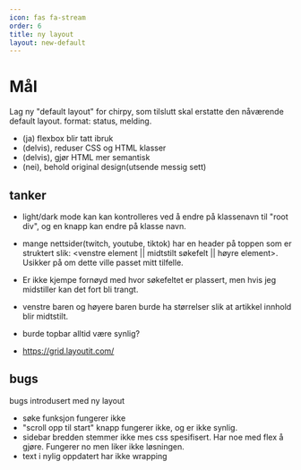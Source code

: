 ```yaml
---
icon: fas fa-stream
order: 6
title: ny layout
layout: new-default
---
```


# Mål
Lag ny "default layout" for chirpy, som tilslutt skal erstatte den nåværende default layout. format: status, melding.
- (ja) flexbox blir tatt ibruk
- (delvis), reduser CSS og HTML klasser
- (delvis), gjør HTML mer semantisk
- (nei), behold original design(utsende messig sett)

## tanker
- light/dark mode kan kan kontrolleres ved å endre på klassenavn til "root div", og en knapp kan endre på klasse navn.
  
- mange nettsider(twitch, youtube, tiktok) har en header på toppen som er struktert slik: 
  <venstre element || midtstilt søkefelt || høyre element>. Usikker på om dette ville passet mitt tilfelle.
- Er ikke kjempe fornøyd med hvor søkefeltet er plassert, men hvis jeg midstiller kan det fort bli trangt.
- venstre baren og høyere baren burde ha størrelser slik at artikkel innhold blir midtstilt.
- burde topbar alltid være synlig?

- https://grid.layoutit.com/

## bugs
bugs introdusert med ny layout

- søke funksjon fungerer ikke
- "scroll opp til start" knapp fungerer ikke, og er ikke synlig.
- sidebar bredden stemmer ikke mes css spesifisert. Har noe med flex å gjøre. Fungerer no men liker ikke løsningen.
- text i nylig oppdatert har ikke wrapping
